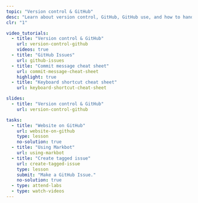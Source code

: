 ```yaml
---
topic: "Version control & GitHub"
desc: "Learn about version control, GitHub, GitHub use, and how to hand in your code work."
clr: "1"

video_tutorials:
  - title: "Version control & GitHub"
    url: version-control-github
    videos: true
  - title: "GitHub Issues"
    url: github-issues
  - title: "Commit message cheat sheet"
    url: commit-message-cheat-sheet
    highlight: true
  - title: "Keyboard shortcut cheat sheet"
    url: keyboard-shortcut-cheat-sheet

slides:
  - title: "Version control & GitHub"
    url: version-control-github

tasks:
  - title: "Website on GitHub"
    url: website-on-github
    type: lesson
    no-solution: true
  - title: "Using Markbot"
    url: using-markbot
  - title: "Create tagged issue"
    url: create-tagged-issue
    type: lesson
    submit: "Make a GitHub Issue."
    no-solution: true
  - type: attend-labs
  - type: watch-videos
---
```

